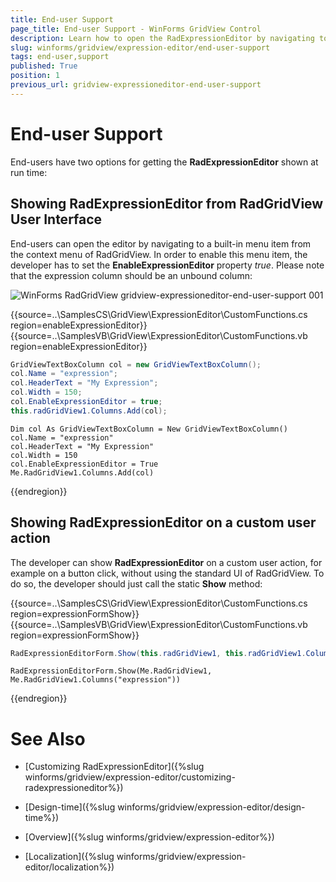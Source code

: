 ```yaml
---
title: End-user Support
page_title: End-user Support - WinForms GridView Control
description: Learn how to open the RadExpressionEditor by navigating to a built-in menu item from the context menu of WinForms GridView.
slug: winforms/gridview/expression-editor/end-user-support
tags: end-user,support
published: True
position: 1
previous_url: gridview-expressioneditor-end-user-support
---
```


# End-user Support

End-users have two options for getting the __RadExpressionEditor__ shown at run time:

## Showing RadExpressionEditor from RadGridView User Interface

End-users can open the editor by navigating to a built-in menu item from the context menu of RadGridView. In order to enable this menu item, the developer has to set the __EnableExpressionEditor__ property *true*. Please note that the expression column should be an unbound column:

![WinForms RadGridView gridview-expressioneditor-end-user-support 001](images/gridview-expressioneditor-end-user-support001.png)

{{source=..\SamplesCS\GridView\ExpressionEditor\CustomFunctions.cs region=enableExpressionEditor}} 
{{source=..\SamplesVB\GridView\ExpressionEditor\CustomFunctions.vb region=enableExpressionEditor}} 

````C#
GridViewTextBoxColumn col = new GridViewTextBoxColumn();
col.Name = "expression";
col.HeaderText = "My Expression";
col.Width = 150;
col.EnableExpressionEditor = true;
this.radGridView1.Columns.Add(col);

````
````VB.NET
Dim col As GridViewTextBoxColumn = New GridViewTextBoxColumn()
col.Name = "expression"
col.HeaderText = "My Expression"
col.Width = 150
col.EnableExpressionEditor = True
Me.RadGridView1.Columns.Add(col)

````

{{endregion}} 

## Showing RadExpressionEditor on a custom user action

The developer can show __RadExpressionEditor__ on a custom user action, for example on a button click, without using the standard UI of RadGridView. To do so, the developer should just call the static __Show__ method:

{{source=..\SamplesCS\GridView\ExpressionEditor\CustomFunctions.cs region=expressionFormShow}} 
{{source=..\SamplesVB\GridView\ExpressionEditor\CustomFunctions.vb region=expressionFormShow}} 

````C#
RadExpressionEditorForm.Show(this.radGridView1, this.radGridView1.Columns["expression"]);

````
````VB.NET
RadExpressionEditorForm.Show(Me.RadGridView1, Me.RadGridView1.Columns("expression"))

````

{{endregion}} 



# See Also
* [Customizing RadExpressionEditor]({%slug winforms/gridview/expression-editor/customizing-radexpressioneditor%})

* [Design-time]({%slug winforms/gridview/expression-editor/design-time%})

* [Overview]({%slug winforms/gridview/expression-editor%})

* [Localization]({%slug winforms/gridview/expression-editor/localization%})

